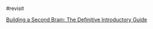 #revisit 

[Building a Second Brain: The Definitive Introductory Guide](https://fortelabs.com/blog/basboverview/)

